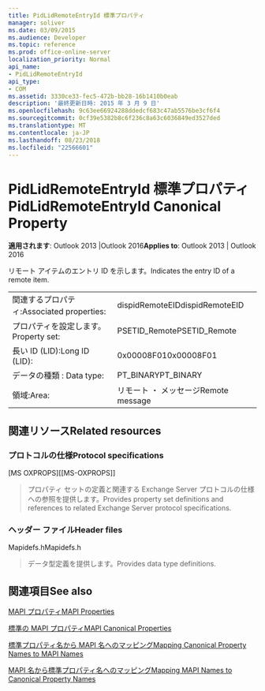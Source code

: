 ```yaml
---
title: PidLidRemoteEntryId 標準プロパティ
manager: soliver
ms.date: 03/09/2015
ms.audience: Developer
ms.topic: reference
ms.prod: office-online-server
localization_priority: Normal
api_name:
- PidLidRemoteEntryId
api_type:
- COM
ms.assetid: 3330ce33-fec5-472b-bb28-16b1410b0eab
description: '最終更新日時: 2015 年 3 月 9 日'
ms.openlocfilehash: 9c63ee66924288ddedcf683c47ab5576be3cf6f4
ms.sourcegitcommit: 0cf39e5382b8c6f236c8a63c6036849ed3527ded
ms.translationtype: MT
ms.contentlocale: ja-JP
ms.lasthandoff: 08/23/2018
ms.locfileid: "22566601"
---
```

# <a name="pidlidremoteentryid-canonical-property"></a><span data-ttu-id="22270-103">PidLidRemoteEntryId 標準プロパティ</span><span class="sxs-lookup"><span data-stu-id="22270-103">PidLidRemoteEntryId Canonical Property</span></span>

  
  
<span data-ttu-id="22270-104">**適用されます**: Outlook 2013 |Outlook 2016</span><span class="sxs-lookup"><span data-stu-id="22270-104">**Applies to**: Outlook 2013 | Outlook 2016</span></span> 
  
<span data-ttu-id="22270-105">リモート アイテムのエントリ ID を示します。</span><span class="sxs-lookup"><span data-stu-id="22270-105">Indicates the entry ID of a remote item.</span></span>
  
|||
|:-----|:-----|
|<span data-ttu-id="22270-106">関連するプロパティ:</span><span class="sxs-lookup"><span data-stu-id="22270-106">Associated properties:</span></span>  <br/> |<span data-ttu-id="22270-107">dispidRemoteEID</span><span class="sxs-lookup"><span data-stu-id="22270-107">dispidRemoteEID</span></span>  <br/> |
|<span data-ttu-id="22270-108">プロパティを設定します。</span><span class="sxs-lookup"><span data-stu-id="22270-108">Property set:</span></span>  <br/> |<span data-ttu-id="22270-109">PSETID_Remote</span><span class="sxs-lookup"><span data-stu-id="22270-109">PSETID_Remote</span></span>  <br/> |
|<span data-ttu-id="22270-110">長い ID (LID):</span><span class="sxs-lookup"><span data-stu-id="22270-110">Long ID (LID):</span></span>  <br/> |<span data-ttu-id="22270-111">0x00008F01</span><span class="sxs-lookup"><span data-stu-id="22270-111">0x00008F01</span></span>  <br/> |
|<span data-ttu-id="22270-112">データの種類 : </span><span class="sxs-lookup"><span data-stu-id="22270-112">Data type:</span></span>  <br/> |<span data-ttu-id="22270-113">PT_BINARY</span><span class="sxs-lookup"><span data-stu-id="22270-113">PT_BINARY</span></span>  <br/> |
|<span data-ttu-id="22270-114">領域:</span><span class="sxs-lookup"><span data-stu-id="22270-114">Area:</span></span>  <br/> |<span data-ttu-id="22270-115">リモート ・ メッセージ</span><span class="sxs-lookup"><span data-stu-id="22270-115">Remote message</span></span>  <br/> |
   
## <a name="related-resources"></a><span data-ttu-id="22270-116">関連リソース</span><span class="sxs-lookup"><span data-stu-id="22270-116">Related resources</span></span>

### <a name="protocol-specifications"></a><span data-ttu-id="22270-117">プロトコルの仕様</span><span class="sxs-lookup"><span data-stu-id="22270-117">Protocol specifications</span></span>

<span data-ttu-id="22270-118">[MS OXPROPS]</span><span class="sxs-lookup"><span data-stu-id="22270-118">[[MS-OXPROPS]]</span></span> 
  
> <span data-ttu-id="22270-119">プロパティ セットの定義と関連する Exchange Server プロトコルの仕様への参照を提供します。</span><span class="sxs-lookup"><span data-stu-id="22270-119">Provides property set definitions and references to related Exchange Server protocol specifications.</span></span>
    
### <a name="header-files"></a><span data-ttu-id="22270-120">ヘッダー ファイル</span><span class="sxs-lookup"><span data-stu-id="22270-120">Header files</span></span>

<span data-ttu-id="22270-121">Mapidefs.h</span><span class="sxs-lookup"><span data-stu-id="22270-121">Mapidefs.h</span></span>
  
> <span data-ttu-id="22270-122">データ型定義を提供します。</span><span class="sxs-lookup"><span data-stu-id="22270-122">Provides data type definitions.</span></span>
    
## <a name="see-also"></a><span data-ttu-id="22270-123">関連項目</span><span class="sxs-lookup"><span data-stu-id="22270-123">See also</span></span>



[<span data-ttu-id="22270-124">MAPI プロパティ</span><span class="sxs-lookup"><span data-stu-id="22270-124">MAPI Properties</span></span>](mapi-properties.md)
  
[<span data-ttu-id="22270-125">標準の MAPI プロパティ</span><span class="sxs-lookup"><span data-stu-id="22270-125">MAPI Canonical Properties</span></span>](mapi-canonical-properties.md)
  
[<span data-ttu-id="22270-126">標準プロパティ名から MAPI 名へのマッピング</span><span class="sxs-lookup"><span data-stu-id="22270-126">Mapping Canonical Property Names to MAPI Names</span></span>](mapping-canonical-property-names-to-mapi-names.md)
  
[<span data-ttu-id="22270-127">MAPI 名から標準プロパティ名へのマッピング</span><span class="sxs-lookup"><span data-stu-id="22270-127">Mapping MAPI Names to Canonical Property Names</span></span>](mapping-mapi-names-to-canonical-property-names.md)

